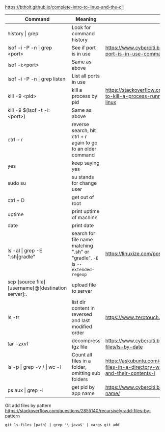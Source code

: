 https://btholt.github.io/complete-intro-to-linux-and-the-cli

| Command                                             | Meaning                                                      | Link                                                         |
| --------------------------------------------------- | ------------------------------------------------------------ | ------------------------------------------------------------ |
| history \| grep <string u r looking for>            | Look for command history                                     |                                                              |
| lsof -i -P -n \| grep \<port>                       | See if port is in use                                        | https://www.cyberciti.biz/faq/unix-linux-check-if-port-is-in-use-command/ |
| lsof -i:\<port>                                     | Same as above                                                |                                                              |
| lsof -i -P -n \| grep listen                        | List all ports in use                                        |                                                              |
| kill -9 \<pid>                                      | kill a process by pid                                        | https://stackoverflow.com/questions/11583562/how-to-kill-a-process-running-on-particular-port-in-linux |
| kill -9 $(lsof -t -i:\<port>)                       | Same as above                                                |                                                              |
| ctrl + r                                            | reverse search, hit ctrl + r again to go to an older command |                                                              |
| yes                                                 | keep saying yes                                              |                                                              |
| sudo su                                             | su stands for change user                                    |                                                              |
| ctrl + D                                            | get out of root                                              |                                                              |
| uptime                                              | print uptime of machine                                      |                                                              |
| date                                                | print date                                                   |                                                              |
| ls -al \| grep -E ".sh\|gradle"                     | search for file name matching ".sh" or "gradle". `-E` is `--extended-regexp` | https://linuxize.com/post/grep-multiple-patterns/            |
| scp [source file] [username]@[destination server]:. | upload file to server                                        |                                                              |
| ls -tr                                              | list dir content in reversed and last modified order         | https://www.zerotouch.com/faqs/111/ls-by-date                |
| tar -zxvf <filename>                                | decompress tgz file                                          | https://www.cyberciti.biz/faq/decompress-tgz-targz-files/ls-by-date |
| ls -p \| grep -v / \| wc -l                         | Count all files in a folder, omitting sub folders            | https://askubuntu.com/questions/289321/listing-files-in-a-directory-without-listing-subdirectories-and-their-contents-i |
| ps aux \| grep -i <app name>                        | get pid by app name                                          | https://www.cyberciti.biz/faq/linux-find-process-name/       |


Git add files by pattern
https://stackoverflow.com/questions/2855140/recursively-add-files-by-pattern
```
git ls-files [path] | grep '\.java$' | xargs git add
```
